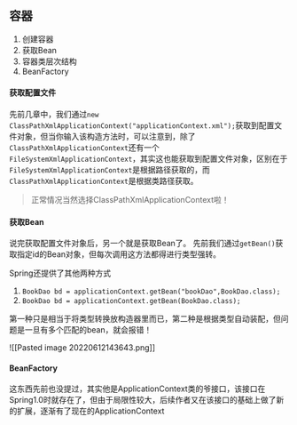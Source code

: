 ## 容器
1. 创建容器
2. 获取Bean
3. 容器类层次结构
4. BeanFactory

#### 获取配置文件
先前几章中，我们通过`new ClassPathXmlApplicationContext("applicationContext.xml");`获取到配置文件对象，但当你输入该构造方法时，可以注意到，除了`ClassPathXmlApplicationContext`还有一个` FileSystemXmlApplicationContext`，其实这也能获取到配置文件对象，区别在于`FileSystemXmlApplicationContext`是根据路径获取的，而`ClassPathXmlApplicationContext`是根据类路径获取。

> 正常情况当然选择ClassPathXmlApplicationContext啦！

#### 获取Bean
说完获取配置文件对象后，另一个就是获取Bean了。
先前我们通过`getBean()`获取指定id的Bean对象，但每次调用这方法都得进行类型强转。

Spring还提供了其他两种方式
1. `BookDao bd = applicationContext.getBean("bookDao",BookDao.class);`
2. `BookDao bd = applicationContext.getBean(BookDao.class);`

第一种只是相当于将类型转换放构造器里而已，第二种是根据类型自动装配，但问题是一旦有多个匹配的bean，就会报错！

![[Pasted image 20220612143643.png]]

#### BeanFactory
这东西先前也没提过，其实他是ApplicationContext类的爷接口，该接口在Spring1.0时就存在了，但由于局限性较大，后续作者又在该接口的基础上做了新的扩展，逐渐有了现在的ApplicationContext